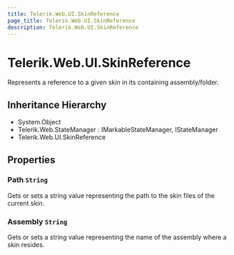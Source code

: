 ```yaml
---
title: Telerik.Web.UI.SkinReference
page_title: Telerik.Web.UI.SkinReference
description: Telerik.Web.UI.SkinReference
---
```


# Telerik.Web.UI.SkinReference

Represents a reference to a given skin in its containing assembly/folder.

## Inheritance Hierarchy

* System.Object
* Telerik.Web.StateManager : IMarkableStateManager, IStateManager
* Telerik.Web.UI.SkinReference

## Properties

###  Path `String`

Gets or sets a string value representing the path to the skin files of the current skin.

###  Assembly `String`

Gets or sets a string value representing the name of the assembly where a skin resides.

